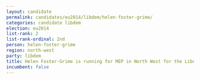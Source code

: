 ```yaml
---
layout: candidate
permalink: candidates/eu2014/libdem/helen-foster-grime/
categories: candidate libdem
election: eu2014
list-rank: 2
list-rank-ordinal: 2nd
person: helen-foster-grime
region: north-west
party: libdem
title: Helen Foster-Grime is running for MEP in North West for the Liberal Democrats
incumbent: false
---
```

